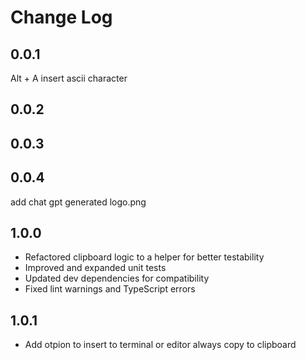 # Change Log

## 0.0.1
Alt + A insert ascii character

## 0.0.2
## 0.0.3
## 0.0.4
add chat gpt generated logo.png

## 1.0.0
- Refactored clipboard logic to a helper for better testability
- Improved and expanded unit tests
- Updated dev dependencies for compatibility
- Fixed lint warnings and TypeScript errors

## 1.0.1
- Add otpion to insert to terminal or editor always copy to clipboard